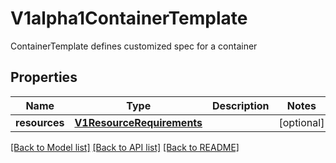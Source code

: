 # V1alpha1ContainerTemplate

ContainerTemplate defines customized spec for a container
## Properties
Name | Type | Description | Notes
------------ | ------------- | ------------- | -------------
**resources** | [**V1ResourceRequirements**](V1ResourceRequirements.md) |  | [optional] 

[[Back to Model list]](../README.md#documentation-for-models) [[Back to API list]](../README.md#documentation-for-api-endpoints) [[Back to README]](../README.md)


